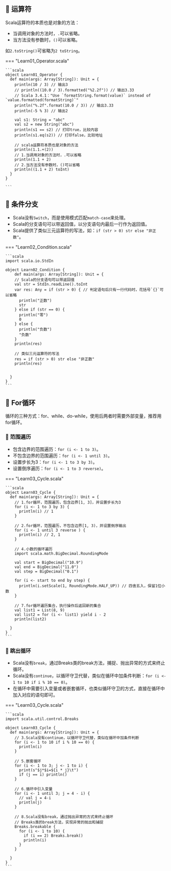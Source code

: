 ## 📌 运算符

Scala运算符的本质也是对象的方法：

* 当调用对象的方法时，`.`可以省略。
* 当方法没有参数时，`()`可以省略。

如`2.toString()`可省略为`2 toString`。

=== "Learn01_Operator.scala"

    ```scala
    object Learn01_Operator {
      def main(args: Array[String]): Unit = {
        println(10 / 3) // 输出3
        // println((10.0 / 3).formatted("%2.2f")) // 输出3.33
        // Scala 3.4.1："Use `formatString.format(value)` instead of `value.formatted(formatString)`"
        println("%.2f".format(10.0 / 3)) // 输出3.33
        println(-5 % 3) // 输出2
    
        val s1: String = "abc"
        val s2 = new String("abc")
        println(s1 == s2) // 打印true，比较内容
        println(s1.eq(s2)) // 打印false，比较地址
    
        // scala运算符本质也是对象的方法
        println(1.1.+(2))
        // 1.当调用对象的方法时，.可以省略
        println(1.1 + 2)
        // 2.当方法没有参数时，()可以省略
        println((1.1 + 2) toInt)
      }
    }
    
    ```

## 📌 条件分支

* Scala没有`Switch`，而是使用模式匹配`match-case`来处理。
* Scala的分支语句可以带返回值，以分支语句内最后一行作为返回值。
* Scala提供了类似三元运算符的写法，如：`if (str > 0) str else "非正数"`。

=== "Learn02_Condition.scala"

    ```scala
    import scala.io.StdIn
    
    object Learn02_Condition {
        def main(args: Array[String]): Unit = {
        // Scala的分支语句可以带返回值
        val str = StdIn.readLine().toInt
        var res: Any = if (str > 0) { // 判定语句后只有一行代码时，花括号`{}`可以省略
          println("正数")
          str
        } else if (str == 0) {
          println("零")
          0
        } else {
          println("负数")
          "负数"
        }
        println(res)
    
        // 类似三元运算符的写法
        res = if (str > 0) str else "非正数"
        println(res)
    
    
      }
    }
    ```

## 📌 For循环

循环的三种方式：for、while、do-while，使用后两者时需要外部变量，推荐用for循环。

### 🚁 范围遍历

* 包含边界的范围遍历：`for (i <- 1 to 3)`。
* 不包含边界的范围遍历：`for (i <- 1 until 3)`。
* 设置步长为3：`for (i <- 1 to 3 by 3)`。
* 设置倒序遍历：`for (i <- 1 to 3 reverse)`。

=== "Learn03_Cycle.scala"

    ```scala
    object Learn03_Cycle {
      def main(args: Array[String]): Unit = {
        // 1.for循环，范围遍历，包含边界[1, 3]，并设置步长为3
        for (i <- 1 to 3 by 3) {
          println(i) // 1
        }
    
        // 2.for循环，范围遍历，不包含边界[1, 3)，并设置倒序输出
        for (i <- 1 until 3 reverse ) {
          println(i) // 2, 1
        }

        // 4.小数的循环遍历
        import scala.math.BigDecimal.RoundingMode
    
        val start = BigDecimal("10.9")
        val end = BigDecimal("11.0")
        val step = BigDecimal("0.1")
    
        for (i <- start to end by step) {
          println(i.setScale(1, RoundingMode.HALF_UP)) // 四舍五入，保留1位小数
        }
    
        // 7.for循环遍历集合，执行操作后返回新的集合
        val list1 = List(8, 9)
        val list2 = for (i <- list1) yield i - 2
        println(list2)
    
      }
    }
    ```

### 🚁 跳出循环

* Scala没有`break`，通过Breaks类的break方法，捕捉、抛出异常的方式来终止循环。
* Scala没有`continue`，以循环守卫代替，类似在循环中加条件判断：`for (i <- 1 to 10 if i % 10 == 0)`。
* 在循环中需要引入变量或者嵌套循环，也类似循环守卫的方式，直接在循环中加入对应的语句即可。

=== "Learn03_Cycle.scala"

    ```scala
    import scala.util.control.Breaks
    
    object Learn03_Cycle {
      def main(args: Array[String]): Unit = {
        // 3.Scala没有continue，以循环守卫代替，类似在循环中加条件判断
        for (i <- 1 to 10 if i % 10 == 0) {
          println(i)
        }
    
        // 5.嵌套循环
        for (i <- 1 to 3; j <- 1 to i) {
          print(s"$j*$i=${i * j}\t")
          if (j == i) println()
        }
    
        // 6.循环中引入变量
        for (i <- 1 until 3; j = 4 - i) {
          // val j = 4-i
          println(j)
        }

        // 8.Scala没有break，通过抛出异常的方式来终止循环
        // Breaks类的break方法，实现异常的抛出和捕捉
        Breaks.breakable {
          for (i <- 1 to 10) {
            if (i == 2) Breaks.break()
            println(i)
          }
        }
    
      }
    }
    ```